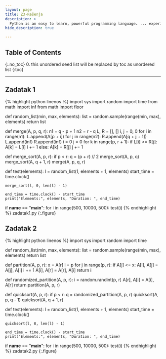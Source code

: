```yaml
---
layout: page
title: Z3-Rešenja
description: >
  Python is an easy to learn, powerful programming language. ... experience, but all examples are self-contained, so the tutorial can be read off-line as well.
hide_description: true

---
```


## Table of Contents
{:.no_toc}
0. this unordered seed list will be replaced by toc as unordered list
{:toc}

---

## Zadatak 1

{% highlight python linenos %}
import sys
import random
import time
from math import inf
from math import floor

def random_list(min, max, elements):
    list = random.sample(range(min, max), elements)
    return list

def merge(A, p, q, r):
    n1 = q - p + 1
    n2 = r - q
    L, R = [], []
    i, j = 0, 0
    for i in range(n1):
        L.append(A[p + i])
    for j in range(n2):
        R.append(A[q + j + 1])
    L.append(inf)
    R.append(inf)
    i = 0
    j = 0
    for k in range(p, r + 1):
        if L[i] <= R[j]:
            A[k] = L[i]
            i += 1
        else:
            A[k] = R[j]
            j += 1

def merge_sort(A, p, r):
    if p < r:
        q = (p + r) // 2
        merge_sort(A, p, q)
        merge_sort(A, q + 1, r)
        merge(A, p, q, r)

def test(elements):
    l = random_list(1, elements + 1, elements)
    start_time = time.clock()
    
    merge_sort(l, 0, len(l) - 1)

    end_time = time.clock() - start_time
    print("Elements:", elements, "Duration: ", end_time)

if __name__ == "__main__":
    for i in range(500, 10000, 500):
        test(i)
{% endhighlight %}
zadatak1.py
{:.figure}

## Zadatak 2

{% highlight python linenos %}
import sys
import random
import time

def random_list(min, max, elements):
    list = random.sample(range(min, max), elements)
    return list

def partition(A, p, r):
    x = A[r]
    i = p
    for j in range(p, r):
        if A[j] <= x:
            A[i], A[j] = A[j], A[i]
            i += 1
    A[i], A[r] = A[r], A[i]
    return i

def randomized_partition(A, p, r):
    i = random.randint(p, r)
    A[r], A[i] = A[i], A[r]
    return partition(A, p, r)

def quicksort(A, p, r):
    if p < r:
        q = randomized_partition(A, p, r)
        quicksort(A, p, q - 1)
        quicksort(A, q + 1, r)

def test(elements):
    l = random_list(1, elements + 1, elements)
    start_time = time.clock()
    
    quicksort(l, 0, len(l) - 1)

    end_time = time.clock() - start_time
    print("Elements:", elements, "Duration: ", end_time)

if __name__ == "__main__":
    for i in range(500, 10000, 500):
        test(i)
{% endhighlight %}
zadatak2.py
{:.figure}